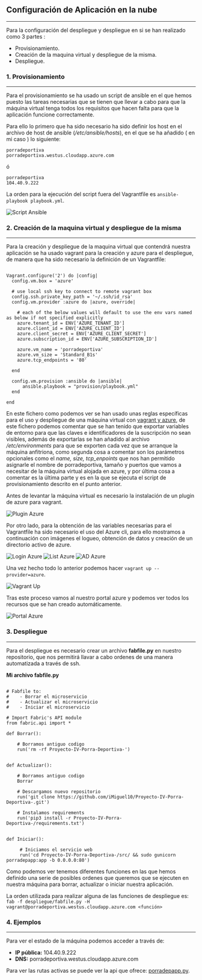 ## Configuración de Aplicación en la nube
---


Para la configuración del despliegue y despliegue en si se han realizado como 3 partes :

* Provisionamiento.
* Creación de la maquina virtual y despliegue de la misma.
* Despliegue.


### 1. Provisionamiento
---

Para el provisionamiento se ha usado un script de ansible en el que hemos puesto las tareas necesarias que se tienen que llevar a cabo para que la máquina virtual tenga todos los requisitos que hacen falta para que la aplicación funcione correctamente.

Para ello lo primero que ha sido necesario ha sido definir los host en el archivo de host de ansible (*/etc/ansible/hosts*), en el que se ha añadido ( en mi caso ) lo siguiente:

~~~
porradeportiva
porradeportiva.westus.cloudapp.azure.com
~~~

ó

~~~
porradeportiva
104.40.9.222 

~~~

La orden para la ejecución del script fuera del Vagrantfile es `ansible-playbook playbook.yml`.

![Script Ansible](https://github.com/iMiguel10/Proyecto-IV-Porra-Deportiva-/blob/master/img/aplicacion-nube-1.PNG)

### 2. Creación de la maquina virtual y despliegue de la misma
---

Para la creación y despliegue de la maquina virtual que contendrá nuestra aplicación se ha usado vagrant para la creación y azure para el despliegue, de manera que ha sido necesario la definición de un Vagrantfile:

~~~

Vagrant.configure('2') do |config|
  config.vm.box = 'azure'

  # use local ssh key to connect to remote vagrant box
  config.ssh.private_key_path = '~/.ssh/id_rsa'
  config.vm.provider :azure do |azure, override|

    # each of the below values will default to use the env vars named as below if not specified explicitly
    azure.tenant_id = ENV['AZURE_TENANT_ID']
    azure.client_id = ENV['AZURE_CLIENT_ID']
    azure.client_secret = ENV['AZURE_CLIENT_SECRET']
    azure.subscription_id = ENV['AZURE_SUBSCRIPTION_ID']

    azure.vm_name = 'porradeportiva'
    azure.vm_size = 'Standard_B1s'
    azure.tcp_endpoints = '80'

  end

  config.vm.provision :ansible do |ansible|
      ansible.playbook = "provision/playbook.yml"
  end

end

~~~

En este fichero como podemos ver se han usado unas reglas específicas para el uso y despliegue de una máquina virtual con [vagrant y azure](https://github.com/Azure/vagrant-azure), de este fichero podemos comentar que se han tenido que exportar variables de entorno para que las claves e identificadores de la suscripción no sean visibles, además de exportarlas se han añadido al archivo */etc/environments* para que se exporten cada vez que se arranque la máquina anfitriona, como segunda cosa a comentar son los parámetros opcionales como el *name, size, tcp_enpoints* que nos han permitido asignarle el nombre de porradeportiva, tamaño y puertos que vamos a necesitar de la máquina virtual alojada en azure, y por última cosa a comentar es la última parte y es en la que se ejecuta el script de provisionamiento descrito en el punto anterior.

Antes de levantar la máquina virtual es necesario la instalación de un plugin de azure para vagrant.

![Plugin Azure](https://github.com/iMiguel10/Proyecto-IV-Porra-Deportiva-/blob/master/img/aplicacion-nube-2.PNG)

Por otro lado, para la obtención de las variables necesarias para el Vagrantfile ha sido necesario el uso del Azure cli, para ello mostramos a continuación con imágenes el logueo, obtención de datos y creación de un directorio activo de azure.

![Login Azure](https://github.com/iMiguel10/Proyecto-IV-Porra-Deportiva-/blob/master/img/aplicacion-nube-3.PNG)
![List Azure](https://github.com/iMiguel10/Proyecto-IV-Porra-Deportiva-/blob/master/img/aplicacion-nube-4.PNG)
![AD Azure](https://github.com/iMiguel10/Proyecto-IV-Porra-Deportiva-/blob/master/img/aplicacion-nube-5.PNG)

Una vez hecho todo lo anterior podemos hacer `vagrant up --provider=azure`.

![Vagrant Up](https://github.com/iMiguel10/Proyecto-IV-Porra-Deportiva-/blob/master/img/aplicacion-nube-6.PNG)

Tras este proceso vamos al nuestro portal azure y podemos ver todos los recursos que se han creado automáticamente.

![Portal Azure](https://github.com/iMiguel10/Proyecto-IV-Porra-Deportiva-/blob/master/img/aplicacion-nube-7.PNG)


### 3. Despliegue
---
Para el despliegue es necesario crear un archivo **fabfile.py** en nuestro repositorio, que nos permitirá llavar a cabo ordenes de una manera automatizada a través de ssh.

**Mi archivo fabfile.py**  

~~~

# Fabfile to:
#    - Borrar el microservicio
#    - Actualizar el microservicio
#    - Iniciar el microservicio

# Import Fabric's API module
from fabric.api import *

def Borrar():

    # Borramos antiguo codigo
    run('rm -rf Proyecto-IV-Porra-Deportiva-')


def Actualizar():

    # Borramos antiguo codigo
    Borrar

    # Descargamos nuevo repositorio
    run('git clone https://github.com/iMiguel10/Proyecto-IV-Porra-Deportiva-.git')  

    # Instalamos requirements
    run('pip3 install -r Proyecto-IV-Porra-Deportiva-/requirements.txt')


def Iniciar():

     # Iniciamos el servicio web
     run('cd Proyecto-IV-Porra-Deportiva-/src/ && sudo gunicorn porradepapp:app -b 0.0.0.0:80')

~~~

Como podemos ver tenemos diferentes funciones en las que hemos definido una serie de posibles ordenes que queremos que se ejecuten en nuestra máquina para borrar, actualizar o iniciar nuestra aplicación.

La orden utilizada para realizar alguna de las funciones de despliegue es:  
`fab -f despliegue/fabfile.py -H vagrant@porradeportiva.westus.cloudapp.azure.com <función>`


### 4. Ejemplos
---

Para ver el estado de la máquina podemos acceder a través de:

- **IP pública:** 104.40.9.222
- **DNS:**  porradeportiva.westus.cloudapp.azure.com 

Para ver las rutas activas se puede ver la api que ofrece: [porradepapp.py](https://github.com/iMiguel10/Proyecto-IV-Porra-Deportiva-/blob/master/src/porradepapp.py).